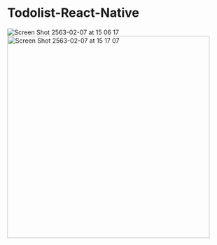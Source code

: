 # Todolist-React-Native
![Screen Shot 2563-02-07 at 15 06 17](https://user-images.githubusercontent.com/42707869/74012001-cde0df80-49bb-11ea-9e56-eb91905855e2.png)<img width="462" higth="935" alt="Screen Shot 2563-02-07 at 15 17 07" src="https://user-images.githubusercontent.com/42707869/74012515-0503c080-49bd-11ea-9153-db321a10d322.png">
